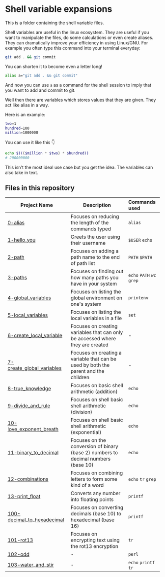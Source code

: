 # Shell variable expansions

This is a folder containing the shell variable files.

Shell variables are useful in the linux ecosystem. They are useful if you want to manipulate the files, do some calculations or even create aliases. They can dramatically improve your efficiency in using Linux/GNU. For example you often type this command into your terminal everyday:

```bash
git add . && git commit
```

You can shorten it to become even a letter long!

```bash
alias a="git add . && git commit"
```

And now you can use `a` as a command for the shell session to imply that you want to add and commit to git.

Well then there are variables which stores values that they are given. They act like alias in a way.

Here is an example:

```bash
two=1
hundred=100
million=1000000
```

You can use it like this :point_down:

```bash
echo $((($million * $two) * $hundred))
# 200000000
```

This isn't the most ideal use case but you get the idea. The variables can also take in text.

## Files in this repository

| Project Name | Description | Commands used|
| --- | ----| :--|
| [0-alias](https://github.com/gekkowrld/alx-system_engineering-devops/blob/3b37c61361714d0c4ee393e576f41afac7dfeec2/0x03-shell_variables_expansions/0-alias)| Focuses on reducing the length of the commands typed| `alias`|
| [1-hello_you](https://github.com/gekkowrld/alx-system_engineering-devops/blob/3b37c61361714d0c4ee393e576f41afac7dfeec2/0x03-shell_variables_expansions/1-hello_you) | Greets the user using their username| `$USER` `echo`|
| [2-path](https://github.com/gekkowrld/alx-system_engineering-devops/blob/3b37c61361714d0c4ee393e576f41afac7dfeec2/0x03-shell_variables_expansions/2-path)| Focuses on adding a path name to the end of path list| `PATH` `$PATH`|
| [3-paths](https://github.com/gekkowrld/alx-system_engineering-devops/blob/3b37c61361714d0c4ee393e576f41afac7dfeec2/0x03-shell_variables_expansions/3-paths)| Focuses on finding out how many paths you have in your system| `echo` `PATH` `wc` `grep` |
| [4-global_variables](https://github.com/gekkowrld/alx-system_engineering-devops/blob/3b37c61361714d0c4ee393e576f41afac7dfeec2/0x03-shell_variables_expansions/4-global_variables)| Focuses on listing the global environment on one's system| `printenv`|
| [5-local_variables](https://github.com/gekkowrld/alx-system_engineering-devops/blob/3b37c61361714d0c4ee393e576f41afac7dfeec2/0x03-shell_variables_expansions/5-local_variables)| Focuses on listing the local variables in a file | `set` |
| [6-create_local_variable](https://github.com/gekkowrld/alx-system_engineering-devops/blob/3b37c61361714d0c4ee393e576f41afac7dfeec2/0x03-shell_variables_expansions/6-create_local_variable) | Focuses on creating variables that can only be accessed where they are created | - |
| [7-create_global_variables](https://github.com/gekkowrld/alx-system_engineering-devops/blob/3b37c61361714d0c4ee393e576f41afac7dfeec2/0x03-shell_variables_expansions/7-create_global_variable) | Focuses on creating a variable that can be used by both the parent and the children| - |
| [8-true_knowledge](https://github.com/gekkowrld/alx-system_engineering-devops/blob/3b37c61361714d0c4ee393e576f41afac7dfeec2/0x03-shell_variables_expansions/8-true_knowledge) | Focuses on basic shell arithmetic (addition) | `echo` |
| [9-divide_and_rule](https://github.com/gekkowrld/alx-system_engineering-devops/blob/3b37c61361714d0c4ee393e576f41afac7dfeec2/0x03-shell_variables_expansions/9-divide_and_rule) | Focuses on shell basic shell arithmetic (division) | `echo` |
| [10-love_exponent_breath](https://github.com/gekkowrld/alx-system_engineering-devops/blob/3b37c61361714d0c4ee393e576f41afac7dfeec2/0x03-shell_variables_expansions/10-love_exponent_breath) | Focuses on shell basic shell arithmetic (exponential) | `echo` |
| [11-binary_to_decimal](https://github.com/gekkowrld/alx-system_engineering-devops/blob/3b37c61361714d0c4ee393e576f41afac7dfeec2/0x03-shell_variables_expansions/11-binary_to_decimal) | Focuses on the conversion of binary (base 2) numbers to decimal numbers (base 10) | `echo` |
| [12-combinations](https://github.com/gekkowrld/alx-system_engineering-devops/blob/3b37c61361714d0c4ee393e576f41afac7dfeec2/0x03-shell_variables_expansions/12-combinations) | Focuses on combining letters to form some kind of a word | `echo` `tr` `grep`|
| [13-print_float](https://github.com/gekkowrld/alx-system_engineering-devops/blob/3b37c61361714d0c4ee393e576f41afac7dfeec2/0x03-shell_variables_expansions/13-print_float) | Converts any number into floating points | `printf` |
| [100-decimal_to_hexadecimal](https://github.com/gekkowrld/alx-system_engineering-devops/blob/3b37c61361714d0c4ee393e576f41afac7dfeec2/0x03-shell_variables_expansions/100-decimal_to_hexadecimal) | Focuses on converting decimals (base 10) to hexadecimal (base 16) | `printf` |
| [101-rot13](https://github.com/gekkowrld/alx-system_engineering-devops/blob/3b37c61361714d0c4ee393e576f41afac7dfeec2/0x03-shell_variables_expansions/101-rot13) | Focuses on encrypting text using the rot13 encryption | `tr`|
| [102-odd](https://github.com/gekkowrld/alx-system_engineering-devops/blob/3b37c61361714d0c4ee393e576f41afac7dfeec2/0x03-shell_variables_expansions/102-odd) | - | `perl` |
| [103-water_and_stir](https://github.com/gekkowrld/alx-system_engineering-devops/blob/3b37c61361714d0c4ee393e576f41afac7dfeec2/0x03-shell_variables_expansions/103-water_and_stir) | - | `echo` `printf` `tr`|

